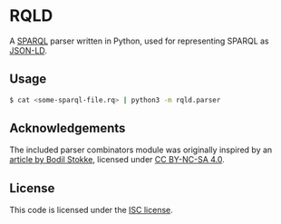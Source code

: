 # RQLD

A [SPARQL](https://www.w3.org/TR/sparql11-query/) parser written in Python,
used for representing SPARQL as [JSON-LD](https://www.w3.org/TR/json-ld/).

## Usage
```sh
$ cat <some-sparql-file.rq> | python3 -m rqld.parser
```

## Acknowledgements

The included parser combinators module was originally inspired by an
[article by Bodil Stokke](https://bodil.lol/parser-combinators/), licensed
under [CC BY-NC-SA 4.0](https://creativecommons.org/licenses/by-nc-sa/4.0/).

## License

This code is licensed under the
[ISC license](https://opensource.org/license/isc-license-txt/).
